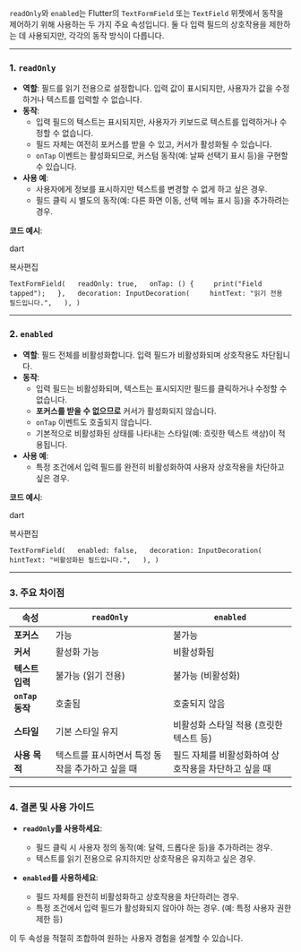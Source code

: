 `readOnly`와 `enabled`는 Flutter의 `TextFormField` 또는 `TextField` 위젯에서 동작을 제어하기 위해 사용하는 두 가지 주요 속성입니다. 둘 다 입력 필드의 상호작용을 제한하는 데 사용되지만, 각각의 동작 방식이 다릅니다.

---

### 1. **`readOnly`**

- **역할**: 필드를 읽기 전용으로 설정합니다. 입력 값이 표시되지만, 사용자가 값을 수정하거나 텍스트를 입력할 수 없습니다.
- **동작**:
    - 입력 필드의 텍스트는 표시되지만, 사용자가 키보드로 텍스트를 입력하거나 수정할 수 없습니다.
    - 필드 자체는 여전히 포커스를 받을 수 있고, 커서가 활성화될 수 있습니다.
    - `onTap` 이벤트는 활성화되므로, 커스텀 동작(예: 날짜 선택기 표시 등)을 구현할 수 있습니다.
- **사용 예**:
    - 사용자에게 정보를 표시하지만 텍스트를 변경할 수 없게 하고 싶은 경우.
    - 필드 클릭 시 별도의 동작(예: 다른 화면 이동, 선택 메뉴 표시 등)을 추가하려는 경우.

**코드 예시**:

dart

복사편집

`TextFormField(   readOnly: true,   onTap: () {     print("Field tapped");   },   decoration: InputDecoration(     hintText: "읽기 전용 필드입니다.",   ), )`

---

### 2. **`enabled`**

- **역할**: 필드 전체를 비활성화합니다. 입력 필드가 비활성화되며 상호작용도 차단됩니다.
- **동작**:
    - 입력 필드는 비활성화되며, 텍스트는 표시되지만 필드를 클릭하거나 수정할 수 없습니다.
    - **포커스를 받을 수 없으므로** 커서가 활성화되지 않습니다.
    - `onTap` 이벤트도 호출되지 않습니다.
    - 기본적으로 비활성화된 상태를 나타내는 스타일(예: 흐릿한 텍스트 색상)이 적용됩니다.
- **사용 예**:
    - 특정 조건에서 입력 필드를 완전히 비활성화하여 사용자 상호작용을 차단하고 싶은 경우.

**코드 예시**:

dart

복사편집

`TextFormField(   enabled: false,   decoration: InputDecoration(     hintText: "비활성화된 필드입니다.",   ), )`

---

### 3. **주요 차이점**

|속성|**`readOnly`**|**`enabled`**|
|---|---|---|
|**포커스**|가능|불가능|
|**커서**|활성화 가능|비활성화됨|
|**텍스트 입력**|불가능 (읽기 전용)|불가능 (비활성화)|
|**`onTap` 동작**|호출됨|호출되지 않음|
|**스타일**|기본 스타일 유지|비활성화 스타일 적용 (흐릿한 텍스트 등)|
|**사용 목적**|텍스트를 표시하면서 특정 동작을 추가하고 싶을 때|필드 자체를 비활성화하여 상호작용을 차단하고 싶을 때|

---

### 4. **결론 및 사용 가이드**

- **`readOnly`를 사용하세요**:
    
    - 필드 클릭 시 사용자 정의 동작(예: 달력, 드롭다운 등)을 추가하려는 경우.
    - 텍스트를 읽기 전용으로 유지하지만 상호작용은 유지하고 싶은 경우.
- **`enabled`를 사용하세요**:
    
    - 필드 자체를 완전히 비활성화하고 상호작용을 차단하려는 경우.
    - 특정 조건에서 입력 필드가 활성화되지 않아야 하는 경우. (예: 특정 사용자 권한 제한 등)

이 두 속성을 적절히 조합하여 원하는 사용자 경험을 설계할 수 있습니다.